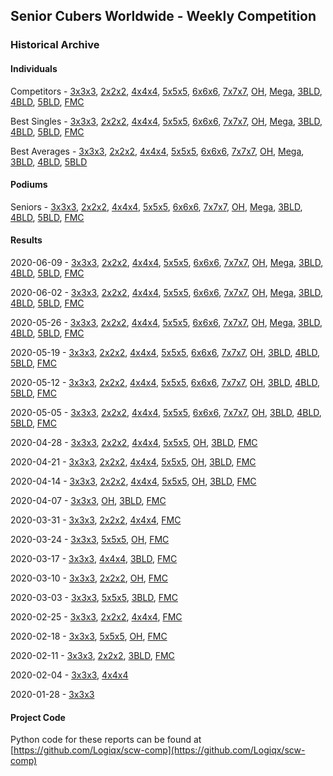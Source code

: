 ## Senior Cubers Worldwide - Weekly Competition
### Historical Archive
#### Individuals
Competitors - [3x3x3](333/persons.md), [2x2x2](222/persons.md), [4x4x4](444/persons.md), [5x5x5](555/persons.md), [6x6x6](666/persons.md), [7x7x7](777/persons.md), [OH](333oh/persons.md), [Mega](minx/persons.md), [3BLD](333bf/persons.md), [4BLD](444bf/persons.md), [5BLD](555bf/persons.md), [FMC](333fm/persons.md)

Best Singles - [3x3x3](333/singles.md), [2x2x2](222/singles.md), [4x4x4](444/singles.md), [5x5x5](555/singles.md), [6x6x6](666/singles.md), [7x7x7](777/singles.md), [OH](333oh/singles.md), [Mega](minx/singles.md), [3BLD](333bf/singles.md), [4BLD](444bf/singles.md), [5BLD](555bf/singles.md), [FMC](333fm/singles.md)

Best Averages - [3x3x3](333/averages.md), [2x2x2](222/averages.md), [4x4x4](444/averages.md), [5x5x5](555/averages.md), [6x6x6](666/averages.md), [7x7x7](777/averages.md), [OH](333oh/averages.md), [Mega](minx/averages.md), [3BLD](333bf/averages.md), [4BLD](444bf/averages.md), [5BLD](555bf/averages.md)

#### Podiums
Seniors - [3x3x3](333/podiums.md), [2x2x2](222/podiums.md), [4x4x4](444/podiums.md), [5x5x5](555/podiums.md), [6x6x6](666/podiums.md), [7x7x7](777/podiums.md), [OH](333oh/podiums.md), [Mega](minx/podiums.md), [3BLD](333bf/podiums.md), [4BLD](444bf/podiums.md), [5BLD](555bf/podiums.md), [FMC](333fm/podiums.md)

#### Results
2020-06-09 - [3x3x3](333/results/2020-06-09.md), [2x2x2](222/results/2020-06-09.md), [4x4x4](444/results/2020-06-09.md), [5x5x5](555/results/2020-06-09.md), [6x6x6](666/results/2020-06-09.md), [7x7x7](777/results/2020-06-09.md), [OH](333oh/results/2020-06-09.md), [Mega](minx/results/2020-06-09.md), [3BLD](333bf/results/2020-06-09.md), [4BLD](444bf/results/2020-06-09.md), [5BLD](555bf/results/2020-06-09.md), [FMC](333fm/results/2020-06-09.md)

2020-06-02 - [3x3x3](333/results/2020-06-02.md), [2x2x2](222/results/2020-06-02.md), [4x4x4](444/results/2020-06-02.md), [5x5x5](555/results/2020-06-02.md), [6x6x6](666/results/2020-06-02.md), [7x7x7](777/results/2020-06-02.md), [OH](333oh/results/2020-06-02.md), [Mega](minx/results/2020-06-02.md), [3BLD](333bf/results/2020-06-02.md), [4BLD](444bf/results/2020-06-02.md), [5BLD](555bf/results/2020-06-02.md), [FMC](333fm/results/2020-06-02.md)

2020-05-26 - [3x3x3](333/results/2020-05-26.md), [2x2x2](222/results/2020-05-26.md), [4x4x4](444/results/2020-05-26.md), [5x5x5](555/results/2020-05-26.md), [6x6x6](666/results/2020-05-26.md), [7x7x7](777/results/2020-05-26.md), [OH](333oh/results/2020-05-26.md), [Mega](minx/results/2020-05-26.md), [3BLD](333bf/results/2020-05-26.md), [4BLD](444bf/results/2020-05-26.md), [5BLD](555bf/results/2020-05-26.md), [FMC](333fm/results/2020-05-26.md)

2020-05-19 - [3x3x3](333/results/2020-05-19.md), [2x2x2](222/results/2020-05-19.md), [4x4x4](444/results/2020-05-19.md), [5x5x5](555/results/2020-05-19.md), [6x6x6](666/results/2020-05-19.md), [7x7x7](777/results/2020-05-19.md), [OH](333oh/results/2020-05-19.md), [3BLD](333bf/results/2020-05-19.md), [4BLD](444bf/results/2020-05-19.md), [5BLD](555bf/results/2020-05-19.md), [FMC](333fm/results/2020-05-19.md)

2020-05-12 - [3x3x3](333/results/2020-05-12.md), [2x2x2](222/results/2020-05-12.md), [4x4x4](444/results/2020-05-12.md), [5x5x5](555/results/2020-05-12.md), [6x6x6](666/results/2020-05-12.md), [7x7x7](777/results/2020-05-12.md), [OH](333oh/results/2020-05-12.md), [3BLD](333bf/results/2020-05-12.md), [4BLD](444bf/results/2020-05-12.md), [5BLD](555bf/results/2020-05-12.md), [FMC](333fm/results/2020-05-12.md)

2020-05-05 - [3x3x3](333/results/2020-05-05.md), [2x2x2](222/results/2020-05-05.md), [4x4x4](444/results/2020-05-05.md), [5x5x5](555/results/2020-05-05.md), [6x6x6](666/results/2020-05-05.md), [7x7x7](777/results/2020-05-05.md), [OH](333oh/results/2020-05-05.md), [3BLD](333bf/results/2020-05-05.md), [4BLD](444bf/results/2020-05-05.md), [5BLD](555bf/results/2020-05-05.md), [FMC](333fm/results/2020-05-05.md)

2020-04-28 - [3x3x3](333/results/2020-04-28.md), [2x2x2](222/results/2020-04-28.md), [4x4x4](444/results/2020-04-28.md), [5x5x5](555/results/2020-04-28.md), [OH](333oh/results/2020-04-28.md), [3BLD](333bf/results/2020-04-28.md), [FMC](333fm/results/2020-04-28.md)

2020-04-21 - [3x3x3](333/results/2020-04-21.md), [2x2x2](222/results/2020-04-21.md), [4x4x4](444/results/2020-04-21.md), [5x5x5](555/results/2020-04-21.md), [OH](333oh/results/2020-04-21.md), [3BLD](333bf/results/2020-04-21.md), [FMC](333fm/results/2020-04-21.md)

2020-04-14 - [3x3x3](333/results/2020-04-14.md), [2x2x2](222/results/2020-04-14.md), [4x4x4](444/results/2020-04-14.md), [5x5x5](555/results/2020-04-14.md), [OH](333oh/results/2020-04-14.md), [3BLD](333bf/results/2020-04-14.md), [FMC](333fm/results/2020-04-14.md)

2020-04-07 - [3x3x3](333/results/2020-04-07.md), [OH](333oh/results/2020-04-07.md), [3BLD](333bf/results/2020-04-07.md), [FMC](333fm/results/2020-04-07.md)

2020-03-31 - [3x3x3](333/results/2020-03-31.md), [2x2x2](222/results/2020-03-31.md), [4x4x4](444/results/2020-03-31.md), [FMC](333fm/results/2020-03-31.md)

2020-03-24 - [3x3x3](333/results/2020-03-24.md), [5x5x5](555/results/2020-03-24.md), [OH](333oh/results/2020-03-24.md), [FMC](333fm/results/2020-03-24.md)

2020-03-17 - [3x3x3](333/results/2020-03-17.md), [4x4x4](444/results/2020-03-17.md), [3BLD](333bf/results/2020-03-17.md), [FMC](333fm/results/2020-03-17.md)

2020-03-10 - [3x3x3](333/results/2020-03-10.md), [2x2x2](222/results/2020-03-10.md), [OH](333oh/results/2020-03-10.md), [FMC](333fm/results/2020-03-10.md)

2020-03-03 - [3x3x3](333/results/2020-03-03.md), [5x5x5](555/results/2020-03-03.md), [3BLD](333bf/results/2020-03-03.md), [FMC](333fm/results/2020-03-03.md)

2020-02-25 - [3x3x3](333/results/2020-02-25.md), [2x2x2](222/results/2020-02-25.md), [4x4x4](444/results/2020-02-25.md), [FMC](333fm/results/2020-02-25.md)

2020-02-18 - [3x3x3](333/results/2020-02-18.md), [5x5x5](555/results/2020-02-18.md), [OH](333oh/results/2020-02-18.md), [FMC](333fm/results/2020-02-18.md)

2020-02-11 - [3x3x3](333/results/2020-02-11.md), [2x2x2](222/results/2020-02-11.md), [3BLD](333bf/results/2020-02-11.md), [FMC](333fm/results/2020-02-11.md)

2020-02-04 - [3x3x3](333/results/2020-02-04.md), [4x4x4](444/results/2020-02-04.md)

2020-01-28 - [3x3x3](333/results/2020-01-28.md)

#### Project Code
Python code for these reports can be found at [https://github.com/Logiqx/scw-comp](https://github.com/Logiqx/scw-comp)

<!-- Global site tag (gtag.js) - Google Analytics -->
<script async src="https://www.googletagmanager.com/gtag/js?id=UA-86348435-3"></script>
<script>window.dataLayer = window.dataLayer || []; function gtag() {dataLayer.push(arguments);} gtag('js', new Date()); gtag('config', 'UA-86348435-3');</script>
